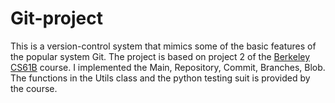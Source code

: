 # Git-project
 This is a version-control system that mimics some of the basic features of the popular system Git. The project is based on project 2 of the [Berkeley CS61B](https://sp21.datastructur.es/materials/proj/proj2/proj2) course. I implemented the Main, Repository, Commit, Branches, Blob. The functions in the Utils class and the python testing suit is provided by the course.
